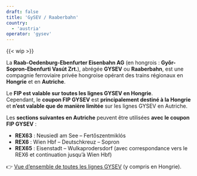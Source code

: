 ```yaml
---
draft: false
title: 'GySEV / Raaberbahn'
country:
  - 'austria'
operator: 'gysev'
---
```


<!-- Retirer la mention "WIP" lorsque la page est finalisée -->
{{< wip >}}

La **Raab-Oedenburg-Ebenfurter Eisenbahn AG** (en hongrois : **Győr-Sopron-Ebenfurti Vasút Zrt.**), abrégée **GYSEV** ou **Raaberbahn**, est une compagnie ferroviaire privée hongroise opérant des trains régionaux en **Hongrie** et en **Autriche**.

Le **FIP est valable sur toutes les lignes GYSEV en Hongrie**. \
Cependant, le **coupon FIP GYSEV** est **principalement destiné à la Hongrie** et **n’est valable que de manière limitée** sur les lignes GYSEV en Autriche.

Les **sections suivantes en Autriche** peuvent être utilisées **avec le coupon FIP GYSEV** :

- **REX63** : Neusiedl am See – Fertőszentmiklós
- **REX6** : Wien Hbf – Deutschkreuz – Sopron
- **REX65** : Eisenstadt – Wulkaprodersdorf (avec correspondance vers le REX6 et continuation jusqu’à Wien Hbf)

👉 [Vue d’ensemble de toutes les lignes GYSEV](https://www2.gysev.hu/en/vasutvonalak) (y compris en Hongrie).
